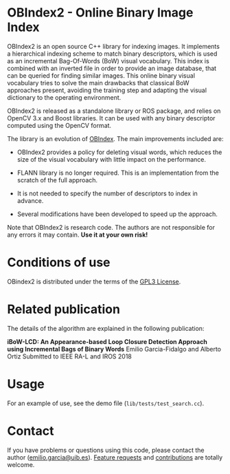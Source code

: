 # OBIndex2 - Online Binary Image Index

OBIndex2 is an open source C++ library for indexing images. It implements a hierarchical indexing scheme to match binary descriptors, which is used as an incremental Bag-Of-Words (BoW) visual vocabulary. This index is combined with an inverted file in order to provide an image database, that can be queried for finding similar images. This online binary visual vocabulary tries to solve the main drawbacks that classical BoW approaches present, avoiding the training step and adapting the visual dictionary to the operating environment.

OBIndex2 is released as a standalone library or ROS package, and relies on OpenCV 3.x and Boost libraries. It can be used with any binary descriptor computed using the OpenCV format.

The library is an evolution of [OBIndex](http://github.com/emiliofidalgo/obindex). The main improvements included are:
* OBIndex2 provides a policy for deleting visual words, which reduces the size of the visual vocabulary with little impact on the performance.

* FLANN library is no longer required. This is an implementation from the scratch of the full approach.

* It is not needed to specify the number of descriptors to index in advance.

* Several modifications have been developed to speed up the approach.

Note that OBIndex2 is research code. The authors are not responsible for any errors it may contain. **Use it at your own risk!**

# Conditions of use

OBindex2 is distributed under the terms of the [GPL3 License](http://github.com/emiliofidalgo/obindex2/blob/master/LICENSE).

# Related publication

The details of the algorithm are explained in the following publication:

**iBoW-LCD: An Appearance-based Loop Closure Detection Approach using Incremental Bags of Binary Words**
Emilio Garcia-Fidalgo and Alberto Ortiz
Submitted to IEEE RA-L and IROS 2018

# Usage

For an example of use, see the demo file (`lib/tests/test_search.cc`).

# Contact

If you have problems or questions using this code, please contact the author (emilio.garcia@uib.es). [Feature requests](http://github.com/emiliofidalgo/obindex2/issues) and [contributions](http://github.com/emiliofidalgo/obindex2/pulls) are totally welcome.
